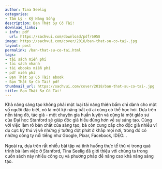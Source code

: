 ```yaml
---
author: Tina Seelig
categories:
- Tâm Lý - Kỹ Năng Sống
description: Bạn Thật Sự Có Tài!
download_links:
- info: pdf
  url: https://sachvui.com/download/pdf/6958
image: https://sachvui.com/cover/2018/ban-that-su-co-tai-.jpg
layout: post
permalink: /ban-that-su-co-tai.html
tags:
- tải sách miễn phí
- tải sách nhanh
- tải ebooks miễn phí
- pdf miễn phí
- Bạn Thật Sự Có Tài! ebook
- Bạn Thật Sự Có Tài! pdf
thumbnail_url: https://sachvui.com/cover/2018/ban-that-su-co-tai-.jpg
title: Bạn Thật Sự Có Tài!
---
```


 <div class="item-desc text-justify"> <p>Khả năng sáng tạo không phải một loại tài năng thiên bẩm chỉ dành cho một số người đặc biệt, nó là một kỹ năng bất cứ ai cũng có thể học hỏi. Dựa trên nền tảng đó, tác giả - một chuyên gia huấn luyện và cũng là một giáo sư của Đại học Stanford sẽ giúp độc giả hiểu đúng hơn về sự sáng tạo. Cùng với việc làm rõ bản chất của sáng tạo, bà còn cung cấp cho độc giả nhiều ví dụ cực kỳ thú vị về những ý tưởng đột phát ở khắp mọi nơi, trong đó có những công ty nổi tiếng như Google, Pixar, Facebook, IDEO… <br><br>Ngoài ra, dựa trên rất nhiều bài tập và tình huống thực tế thú vị trong quá trình bà làm việc ở Stanford, Tina Seelig đã giới thiệu với chúng ta trong cuốn sách này nhiều công cụ và phương pháp để nâng cao khả năng sáng tạo.</p> </div>